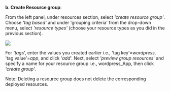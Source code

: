 ﻿**b. Create Resource group**:

From the left panel, under resources section, select *'create resource group'*. Choose *'tag based'* and under 'grouping criteria' from the drop-down menu, select *'resource types'* (choose your resource types as you did in the previous section).

![](Aspose.Words.15c1e2db-e1af-4f2c-8fc5-6f93244c9c99.001.png)




For *'tags*', enter the values you created earlier i.e., 'tag key'=*wordpress,* 'tag value'=*app*, and click '*add*'. Next, select *'preview group resources*' and specify a name for your resource group i.e., wordpress\_App, then click *'create group'*.

Note: Deleting a resource group does not delete the corresponding deployed resources.

